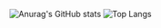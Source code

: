 ![Anurag's GitHub stats](https://github-readme-stats-cyberstefnef.vercel.app/api?username=cyberstefnef&count_private=true&show_icons=true&theme=transparent)
![Top Langs](https://github-readme-stats-cyberstefnef.vercel.app/api/top-langs/?username=cyberstefnef&layout=compact&theme=transparent&hide=Makefile,Less,Shell,CSS&langs_count=6)
